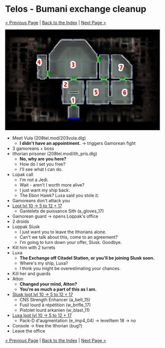 # Telos - Bumani exchange cleanup

[< Previous Page](./07_Telos.md) |
[Back to the Index](../index.md) |
[Next Page >](./09_Telos.md)

![](img/08_Telos/08_Telos_map.png)

- Meet Vula (208tel.mod/203vula.dlg)
  - **I didn't have an appointment.** -> triggers Gamorean fight
- 3 gamoreans + boss
- Ithorian prisoner (208tel.mod/ith_pris.dlg)
  - **No, why are you here?**
  - How do I set you free?
  - I'll see what I can do.
- Lopak call
  - I'm not a Jedi.
  - Wait - aren't I worth more alive?
  - I just want my ship back.
  - The Ebon Hawk? Luxa said you stole it.
- Gamoreans don't attack you
- [Loot lvl 10 -> 5 to 12 + 17](http://assiste.free.fr/kotor_2/040_telos_citadelle_diplomatie_ithorienne_bumani_echange_luxa_loppak_slusk.html#mort_de_bennok_et_sa_bande)
  - Gantelets de puissance Sith (a_gloves_17)
- Gamorean guard -> opens Loppak's office
- 2 droids
- Loppak Slusk
  - I just want you to leave the Ithorians alone.
  - Can't we talk about this, come to an agreement?
  - I'm going to turn down your offer, Slusk. Goodbye.
- Kill him with 2 turrets
- Luxa
  - **The Exchange off Citadel Station, or you'll be joining Slusk soon.**
  - Where's my ship, Luxa?
  - I think you might be overestimating your chances.
- Kill her and guards
- Atton
  - **Changed your mind, Atton?**
  - **You're as much a part of this as I am.**
- [Slusk loot lvl 10 -> 5 to 12 + 17](http://assiste.free.fr/kotor_2/040_telos_citadelle_diplomatie_ithorienne_bumani_echange_luxa_loppak_slusk.html#mort_de_luxa_et_sa_bande)
  - CNS Strength Enhancer (a_belt_15)
  - Fusil lourd à répétition (w_brifle_17)
  - Pistolet lourd arkanien (w_blast_11)
- [Luxa loot lvl 10 -> 5 to 12 + 17](http://assiste.free.fr/kotor_2/040_telos_citadelle_diplomatie_ithorienne_bumani_echange_luxa_loppak_slusk.html#diplomatie_ithorienne)
  - Pack-D d'augmentation (e_imp4_04) -> levelItem 18 -> no
- Console -> free the Ithorian (bug?)
- Leave the office


[< Previous Page](./07_Telos.md) |
[Back to the Index](../index.md) |
[Next Page >](./09_Telos.md)
